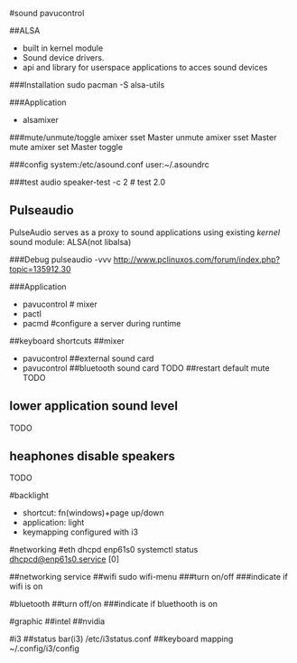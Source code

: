 #sound
pavucontrol

##ALSA
- built in kernel module
- Sound device drivers.
- api and library for userspace applications to acces sound devices

###Installation
sudo pacman -S alsa-utils

###Application
- alsamixer

###mute/unmute/toggle
amixer sset Master unmute
amixer sset Master mute
amixer set Master toggle

###config
system:/etc/asound.conf
user:~/.asoundrc

###test audio
speaker-test -c 2 # test 2.0

## Pulseaudio
PulseAudio serves as a proxy to sound applications using existing _kernel_ sound
module: ALSA(not libalsa)

###Debug
pulseaudio -vvv
http://www.pclinuxos.com/forum/index.php?topic=135912.30

###Application
- pavucontrol # mixer
- pactl
- pacmd     #configure a server during runtime

##keyboard shortcuts
##mixer
- pavucontrol
##external sound card
- pavucontrol
##bluetooth sound card
TODO
##restart default mute
TODO
## lower application sound level
TODO
## heaphones disable speakers
TODO

#backlight
- shortcut: fn(windows)+page up/down
- application: light
- keymapping configured with i3

#networking
#eth
dhcpd enp61s0
systemctl status dhcpcd@enp61s0.service                                                                          [0]

##networking service
##wifi
sudo wifi-menu
###turn on/off
###indicate if wifi is on

#bluetooth
##turn off/on
###indicate if bluethooth is on

#graphic
##intel
##nvidia

#i3
##status bar(i3)
/etc/i3status.conf
##keyboard mapping
~/.config/i3/config
